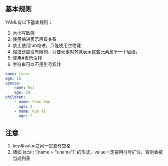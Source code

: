 ## 基本规则

YAML有以下基本规则： 

1. 大小写敏感 
2. 使用缩进表示层级关系 
3. 禁止使用tab缩进，只能使用空格键 
4. 缩进长度没有限制，只要元素对齐就表示这些元素属于一个层级。 
5. 使用#表示注释 
6. 字符串可以不用引号标注


```yaml
name: junxi
age: 18
spouse:
    name: Rui
    age: 18
children:
    - name: Chen You
      age: 3
    - name: Ruo Xi
      age: 2
```

## 注意

1. key与value之间一定要有空格
2. 诸如 local: '[name = "uname"]' 的形式，value一定要用引号扩住，否则会被当成列表
